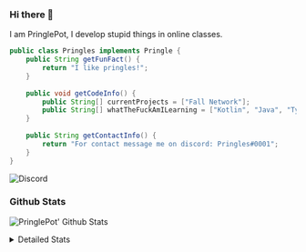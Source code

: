 ### Hi there 👋

I am PringlePot, I develop stupid things in online classes. 

```java
public class Pringles implements Pringle {
    public String getFunFact() {
        return "I like pringles!";
    }
    
    public void getCodeInfo() {
        public String[] currentProjects = ["Fall Network"];
        public String[] whatTheFuckAmILearning = ["Kotlin", "Java", "Typescript", "NextJS"];
    }
    
    public String getContactInfo() {
        return "For contact message me on discord: Pringles#0001";
    }
}
```
![Discord](https://discord.c99.nl/widget/theme-1/226911291636318208.png)


### Github Stats
![PringlePot' Github Stats](https://github-readme-stats.vercel.app/api?username=PringlePot&show_icons=true&theme=dark)

<details>
  <summary>Detailed Stats</summary>
    
<!--START_SECTION:waka-->
![Lines of code](https://img.shields.io/badge/From%20Hello%20World%20I%27ve%20Written-45956%20lines%20of%20code-blue)

**🐱 My Github Data** 

> 🏆 306 Contributions in the Year 2021
 > 
> 📦 84.4 kB Used in Github's Storage 
 > 
> 💼 Opted to Hire
 > 
> 📜 2 Public Repositories 
 > 
> 🔑 6 Private Repositories  
 > 
**I'm an Early 🐤** 

```text
🌞 Morning    40 commits     ████░░░░░░░░░░░░░░░░░░░░░   17.94% 
🌆 Daytime    108 commits    ████████████░░░░░░░░░░░░░   48.43% 
🌃 Evening    75 commits     ████████░░░░░░░░░░░░░░░░░   33.63% 
🌙 Night      0 commits      ░░░░░░░░░░░░░░░░░░░░░░░░░   0.0%

```
📅 **I'm Most Productive on Thursday** 

```text
Monday       59 commits     ██████░░░░░░░░░░░░░░░░░░░   26.46% 
Tuesday      24 commits     ██░░░░░░░░░░░░░░░░░░░░░░░   10.76% 
Wednesday    26 commits     ███░░░░░░░░░░░░░░░░░░░░░░   11.66% 
Thursday     60 commits     ██████░░░░░░░░░░░░░░░░░░░   26.91% 
Friday       45 commits     █████░░░░░░░░░░░░░░░░░░░░   20.18% 
Saturday     3 commits      ░░░░░░░░░░░░░░░░░░░░░░░░░   1.35% 
Sunday       6 commits      ░░░░░░░░░░░░░░░░░░░░░░░░░   2.69%

```


📊 **This Week I Spent My Time On** 

```text
💬 Programming Languages: 
Java                     23 hrs 55 mins      █████████████████████░░░░   84.85% 
XML                      3 hrs 35 mins       ███░░░░░░░░░░░░░░░░░░░░░░   12.71% 
YAML                     24 mins             ░░░░░░░░░░░░░░░░░░░░░░░░░   1.46% 
Git Config               16 mins             ░░░░░░░░░░░░░░░░░░░░░░░░░   0.97% 
Other                    0 secs              ░░░░░░░░░░░░░░░░░░░░░░░░░   0.0%

🔥 Editors: 
IntelliJ                 27 hrs 32 mins      ████████████████████████░   97.64% 
Sublime Text             39 mins             ░░░░░░░░░░░░░░░░░░░░░░░░░   2.36%

```

**I Mostly Code in Java** 

```text
Java                     4 repos             ████████████████████░░░░░   80.0% 
Kotlin                   1 repo              █████░░░░░░░░░░░░░░░░░░░░   20.0%

```



<!--END_SECTION:waka-->
</details>
